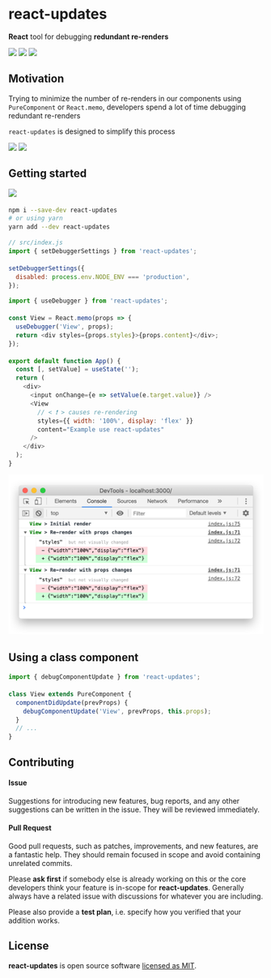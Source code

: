 # react-updates

**React** tool for debugging **redundant re-renders**

![](https://img.shields.io/npm/l/react-updates.svg?style=flat-square)
![](https://img.shields.io/npm/v/react-updates.svg?style=flat-square)
![](https://img.shields.io/bundlephobia/min/react-updates?style=flat-square)

## Motivation

Trying to minimize the number of re-renders in our components using `PureComponent` or `React.memo`, developers spend a lot of time debugging redundant re-renders

`react-updates` is designed to simplify this process

![](https://img.shields.io/badge/built%20with-love-yellow?style=for-the-badge&color=fe7d37)
![](https://img.shields.io/badge/makes%20people-smile-yellow?style=for-the-badge&color=389ad5)

## Getting started

[![](https://img.shields.io/badge/sandbox-demo-yellow?style=for-the-badge&logo=codesandbox&color=389ad5)](https://codesandbox.io/s/react-updates-zm830)

```bash
npm i --save-dev react-updates
# or using yarn
yarn add --dev react-updates
```

```javascript
// src/index.js
import { setDebuggerSettings } from 'react-updates';

setDebuggerSettings({
  disabled: process.env.NODE_ENV === 'production',
});
```

```javascript
import { useDebugger } from 'react-updates';

const View = React.memo(props => {
  useDebugger('View', props);
  return <div styles={props.styles}>{props.content}</div>;
});

export default function App() {
  const [, setValue] = useState('');
  return (
    <div>
      <input onChange={e => setValue(e.target.value)} />
      <View
        // < ❗️ > causes re-rendering
        styles={{ width: '100%', display: 'flex' }}
        content="Example use react-updates"
      />
    </div>
  );
}
```

<p align='center'>
    <img width='640px' src='https://raw.githubusercontent.com/multum/react-updates/master/docs/component-styles.png'/>
</p>

## Using a class component

```javascript
import { debugComponentUpdate } from 'react-updates';

class View extends PureComponent {
  componentDidUpdate(prevProps) {
    debugComponentUpdate('View', prevProps, this.props);
  }
  // ...
}
```

## Contributing

#### Issue

Suggestions for introducing new features, bug reports, and any other suggestions can be written in the issue. They will be reviewed immediately.

#### Pull Request

Good pull requests, such as patches, improvements, and new features, are a fantastic help. They should remain focused in scope and avoid containing unrelated commits.

Please **ask first** if somebody else is already working on this or the core developers think your feature is in-scope for **react-updates**. Generally always have a related issue with discussions for whatever you are including.

Please also provide a **test plan**, i.e. specify how you verified that your addition works.

## License

**react-updates** is open source software [licensed as MIT](https://github.com/multum/react-updates/blob/master/LICENSE).
